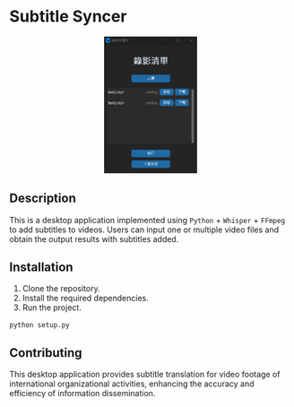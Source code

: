# Subtitle Syncer

<p align="center" width="100%">
    <img width="33%" src="/static/sample.png"> 
</p>

## Description

This is a desktop application implemented using `Python` + `Whisper` + `FFmpeg` to add subtitles to videos. Users can input one or multiple video files and obtain the output results with subtitles added.

## Installation

1. Clone the repository.
2. Install the required dependencies.
3. Run the project.

```
python setup.py
```

## Contributing

This desktop application provides subtitle translation for video footage of international organizational activities, enhancing the accuracy and efficiency of information dissemination.

